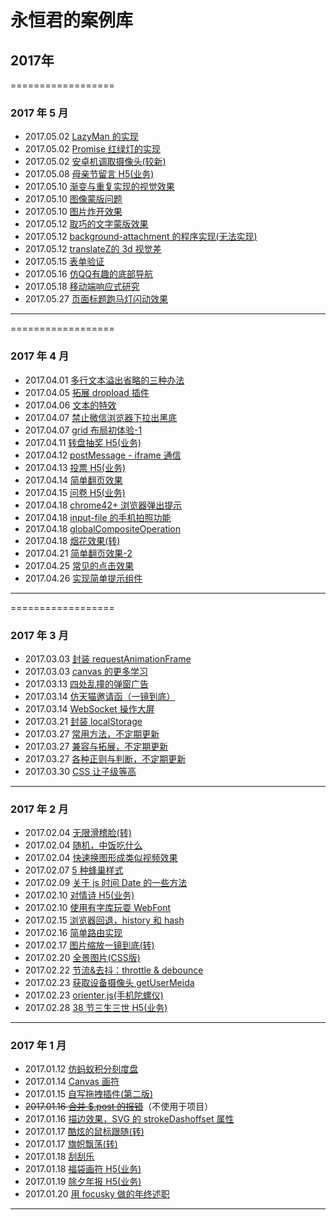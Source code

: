 # 永恒君的案例库

## 2017年

==================
### 2017 年 5 月
* 2017.05.02 [LazyMan 的实现](https://foreverz133.github.io/demos/single/lazyman.html)
* 2017.05.02 [Promise 红绿灯的实现](https://foreverz133.github.io/demos/single/redgreenlight.html)
* 2017.05.02 [安卓机调取摄像头(较新)](https://foreverz133.github.io/demos/single/getUserMedia2.html)
* 2017.05.08 [母亲节留言 H5(业务)](https://foreverz133.github.io/demos/works/MotherDay)
* 2017.05.10 [渐变与重复实现的视觉效果](https://foreverz133.github.io/demos/single/gradient-background.html)
* 2017.05.10 [图像蒙版问题](https://foreverz133.github.io/demos/single/gradient-mask-word.html)
* 2017.05.10 [图片炸开效果](https://foreverz133.github.io/demos/single/imageExplode.html)
* 2017.05.12 [取巧的文字蒙版效果](https://foreverz133.github.io/demos/single/gradient-mask-word2.html)
* 2017.05.12 [background-attachment 的程序实现(无法实现)](https://foreverz133.github.io/demos/single/ScrollParallax-1.html)
* 2017.05.12 [translateZ的 3d 视觉差](https://foreverz133.github.io/demos/single/ScrollParallax-2.html)
* 2017.05.15 [表单验证](https://foreverz133.github.io/demos/single/inputTip.html)
* 2017.05.16 [仿QQ有趣的底部导航](https://foreverz133.github.io/demos/single/QQfooterbar.html)
* 2017.05.18 [移动端响应式研究](https://foreverz133.github.io/demos/single/respond-font-size.html)
* 2017.05.27 [页面标题跑马灯闪动效果](https://foreverz133.github.io/demos/single/PageTitle.html)

-------------

==================
### 2017 年 4 月
* 2017.04.01 [多行文本溢出省略的三种办法](https://foreverz133.github.io/demos/single/ellipsis.html)
* 2017.04.05 [拓展 dropload 插件](https://foreverz133.github.io/demos/single/dropload.html)
* 2017.04.06 [文本的特效](https://foreverz133.github.io/demos/single/text-filter.html)
* 2017.04.07 [禁止微信浏览器下拉出黑底](https://foreverz133.github.io/demos/single/wxPreventScroll.html)
* 2017.04.07 [grid 布局初体验-1](https://foreverz133.github.io/demos/single/grid1.html)
* 2017.04.11 [转盘抽奖 H5(业务)](https://foreverz133.github.io/demos/works/ftrollprize0412)
* 2017.04.12 [postMessage - iframe 通信](https://foreverz133.github.io/demos/works/postMessage)
* 2017.04.13 [投票 H5(业务)](https://foreverz133.github.io/demos/works/fotileVote0414)
* 2017.04.14 [简单翻页效果](https://foreverz133.github.io/demos/single/pageRoll.html)
* 2017.04.15 [问卷 H5(业务)](https://foreverz133.github.io/demos/works/kbquestion0417)
* 2017.04.18 [chrome42+ 浏览器弹出提示](https://foreverz133.github.io/demos/single/chromeTips.html)
* 2017.04.18 [input-file 的手机拍照功能](https://foreverz133.github.io/demos/single/input-file.html)
* 2017.04.18 [globalCompositeOperation](https://foreverz133.github.io/demos/single/globalCompositeOperation.html)
* 2017.04.18 [烟花效果(转)](https://foreverz133.github.io/demos/single/fireworks.html)
* 2017.04.21 [简单翻页效果-2](https://foreverz133.github.io/demos/single/pageRoll2.html)
* 2017.04.25 [常见的点击效果](https://foreverz133.github.io/demos/single/clickAnimation.html)
* 2017.04.26 [实现简单提示组件](https://foreverz133.github.io/demos/works/tools)

-------------

==================
### 2017 年 3 月
* 2017.03.03 [封装 requestAnimationFrame](https://foreverz133.github.io/demos/single/smooth.html)
* 2017.03.03 [canvas 的更多学习](https://foreverz133.github.io/demos/single/canvas.html)
* 2017.03.13 [四处乱撞的弹窗广告](https://foreverz133.github.io/demos/single/floatAD.html)
* 2017.03.14 [仿天猫邀请函（一镜到底）](https://foreverz133.github.io/demos/works/toTheEnd)
* 2017.03.14 [WebSocket 操作大屏](http://sum.kdcer.com/test/SocketGame/)
* 2017.03.21 [封装 localStorage](https://foreverz133.github.io/demos/single/storage.html)
* 2017.03.27 [常用方法，不定期更新](https://foreverz133.github.io/demos/single/common.html)
* 2017.03.27 [兼容与拓展，不定期更新](https://foreverz133.github.io/demos/single/common2.html)
* 2017.03.27 [各种正则与判断，不定期更新](https://foreverz133.github.io/demos/single/is.html)
* 2017.03.30 [CSS 让子级等高](https://foreverz133.github.io/demos/single/sameHeight.html)

-------------

### 2017 年 2 月
* 2017.02.04 [无限滑稽脸(转)](https://foreverz133.github.io/demos/works/emoji/)
* 2017.02.04 [随机，中饭吃什么](https://foreverz133.github.io/demos/single/eatWhat.html)
* 2017.02.04 [快速换图形成类似视频效果](https://foreverz133.github.io/demos/works/bomb)
* 2017.02.07 [5 种蜂巢样式](https://foreverz133.github.io/demos/single/comb.html)
* 2017.02.09 [关于 js 时间 Date 的一些方法](https://foreverz133.github.io/demos/single/Date.html)
* 2017.02.10 [对情诗 H5(业务)](https://foreverz133.github.io/demos/works/LovePoems)
* 2017.02.10 [使用有字库玩耍 WebFont](https://foreverz133.github.io/demos/single/FontFamily.html)
* 2017.02.15 [浏览器回退，history 和 hash](https://foreverz133.github.io/single/demos/history.html)
* 2017.02.16 [简单路由实现](https://foreverz133.github.io/demos/single/router.html)
* 2017.02.17 [图片缩放一镜到底(转)](https://foreverz133.github.io/demos/works/bgScale)
* 2017.02.20 [全景图片(CSS版)](https://foreverz133.github.io/demos/works/3Dview/)
* 2017.02.22 [节流&去抖：throttle & debounce](https://foreverz133.github.io/demos/single/Throttle&Debounce.html)
* 2017.02.23 [获取设备摄像头 getUserMeida](https://foreverz133.github.io/demos/single/getUserMedia.html)
* 2017.02.23 [orienter.js(手机陀螺仪)](https://foreverz133.github.io/demos/works/phoneRotate)
* 2017.02.28 [38 节三生三世 H5(业务)](https://foreverz133.github.io/demos/works/PrevLife)

-------------

### 2017 年 1 月
* 2017.01.12 [仿蚂蚁积分刻度盘](https://foreverz133.github.io/demos/single/mayicircle.html)
* 2017.01.14 [Canvas 画符](https://foreverz133.github.io/demos/single/drawSymbol.html)
* 2017.01.15 [自写拖拽插件(第二版)](https://foreverz133.github.io/demos/single/drag.html)
* ~~2017.01.16 [合并 $.post 的报错](https://foreverz133.github.io/demos/single/post.html)~~（不使用于项目）
* 2017.01.16 [描边效果，SVG 的 strokeDashoffset 属性](https://foreverz133.github.io/demos/single/svgLine.html)
* 2017.01.17 [酷炫的鼠标跟随(转)](https://foreverz133.github.io/demos/single/coolHover.html)
* 2017.01.17 [旗帜飘荡(转)](https://foreverz133.github.io/demos/single/flagWave.html)
* 2017.01.18 [刮刮乐](https://foreverz133.github.io/demos/single/guaguale.html)
* 2017.01.18 [福袋画符 H5(业务)](https://foreverz133.github.io/demos/works/drawSymbol/)
* 2017.01.19 [除夕年报 H5(业务)](https://foreverz133.github.io/demos/works/yearReport/)
* 2017.01.20 [用 focusky 做的年终述职](https://foreverz133.github.io/demos/works/2016KDC/)

-------------